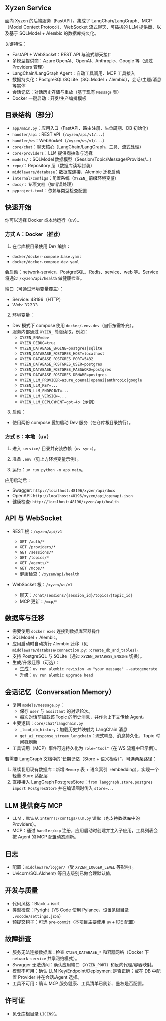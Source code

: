 ## Xyzen Service

面向 Xyzen 的后端服务（FastAPI）。集成了 LangChain/LangGraph、MCP（Model Context Protocol）、WebSocket 流式聊天、可插拔的 LLM 提供商、以及基于 SQLModel + Alembic 的数据库持久化。

关键特性：

- FastAPI + WebSocket：REST API 与流式聊天接口
- 多模型提供商：Azure OpenAI、OpenAI、Anthropic、Google 等（通过 Providers 管理）
- LangChain/LangGraph Agent：自动工具调用、MCP 工具接入
- 数据持久化：PostgreSQL/SQLite（SQLModel + Alembic），会话/主题/消息等实体
- 会话记忆：对话历史存储与重放（基于现有 `Message` 表）
- Docker 一键启动：开发/生产编排模板

## 目录结构（部分）

- `app/main.py`：应用入口（FastAPI、路由注册、生命周期、DB 初始化）
- `handler/api`：REST API（`/xyzen/api/v1/...`）
- `handler/ws`：WebSocket（`/xyzen/ws/v1/...`）
- `core/chat`：聊天核心（LangChain/LangGraph、工具、流式处理）
- `core/providers`：LLM 提供商抽象与选择
- `models/`：SQLModel 数据模型（Session/Topic/Message/Provider/...）
- `repo/`：Repository 层（数据库读写封装）
- `middleware/database`：数据库连接、Alembic 迁移启动
- `internal/configs`：配置系统（`XYZEN_` 前缀环境变量）
- `docs/`：专项文档（如错误处理）
- `pyproject.toml`：依赖与类型检查配置

## 快速开始

你可以选择 Docker 或本地运行（uv）。

### 方式 A：Docker（推荐）

1. 在仓库根目录使用 Dev 编排：

- `docker/docker-compose.base.yaml`
- `docker/docker-compose.dev.yaml`

会启动：network-service、PostgreSQL、Redis、service、web 等。Service 将通过 `/xyzen/api/health` 做健康检查。

端口（可通过环境变量覆盖）：

- Service: 48196（HTTP）
- Web: 32233

2. 环境变量：

- Dev 模式下 compose 使用 `docker/.env.dev`（自行按需补充）。
- 服务内部通过 `XYZEN_` 前缀读取，例如：
  - `XYZEN_ENV=dev`
  - `XYZEN_DEBUG=true`
  - `XYZEN_DATABASE_ENGINE=postgres|sqlite`
  - `XYZEN_DATABASE_POSTGRES_HOST=localhost`
  - `XYZEN_DATABASE_POSTGRES_PORT=5432`
  - `XYZEN_DATABASE_POSTGRES_USER=postgres`
  - `XYZEN_DATABASE_POSTGRES_PASSWORD=postgres`
  - `XYZEN_DATABASE_POSTGRES_DBNAME=postgres`
  - `XYZEN_LLM_PROVIDER=azure_openai|openai|anthropic|google`
  - `XYZEN_LLM_KEY=...`
  - `XYZEN_LLM_ENDPOINT=...`
  - `XYZEN_LLM_VERSION=...`
  - `XYZEN_LLM_DEPLOYMENT=gpt-4o`（示例）

3. 启动：

- 使用两份 compose 叠加启动 Dev 服务（在仓库根目录执行）。

### 方式 B：本地（uv）

1. 进入 `service/` 目录并安装依赖（`uv sync`）。

2. 准备 `.env`（见上方环境变量示例）。

3. 运行：`uv run python -m app.main`。

应用启动后：

- Swagger: `http://localhost:48196/xyzen/api/docs`
- OpenAPI: `http://localhost:48196/xyzen/api/openapi.json`
- 健康检查: `http://localhost:48196/xyzen/api/health`

## API 与 WebSocket

- REST 根：`/xyzen/api/v1`

  - `GET /auth/*`
  - `GET /providers/*`
  - `GET /sessions/*`
  - `GET /topics/*`
  - `GET /agents/*`
  - `GET /mcps/*`
  - 健康检查：`/xyzen/api/health`

- WebSocket 根：`/xyzen/ws/v1`
  - 聊天：`/chat/sessions/{session_id}/topics/{topic_id}`
  - MCP 更新：`/mcp/*`

## 数据库与迁移

- 需要使用 `docker exec` 连接到数据库容器操作
- SQLModel + Alembic。
- 应用启动时自动执行 Alembic 迁移（见 `middleware/database/connection.py::create_db_and_tables`）。
- 支持 PostgreSQL 与 SQLite（通过 `XYZEN_DATABASE_ENGINE` 切换）。
- 生成/升级迁移（可选）：
  - 生成：`uv run alembic revision -m "your message" --autogenerate`
  - 升级：`uv run alembic upgrade head`

## 会话记忆（Conversation Memory）

- 复用 `models/message.py`：
  - 保存 `user` 与 `assistant` 的对话轮次。
  - 每次对话前加载该 Topic 的历史消息，并作为上下文传给 Agent。
- 主要逻辑：`core/chat/langchain.py`
  - `_load_db_history`：加载历史并映射为 LangChain 消息
  - `get_ai_response_stream_langchain`：流式响应、消息持久化、Topic 时间戳刷新
- 工具调用（MCP）事件可选持久化为 `role="tool"`（在 WS 流程中已示例）。

若需要 LangGraph 文档中的“长期记忆（Store + 语义检索）”，可选两条路径：

1. 继续复用现有数据库：新增 `Memory` 表 + 语义索引（embedding），实现一个轻量 Store 适配层
2. 直接接入 LangGraph PostgresStore：`from langgraph.store.postgres import PostgresStore` 并在编译图时传入 `store=...`

## LLM 提供商与 MCP

- LLM：默认从 `internal/configs/llm.py` 读取（也支持数据库中的 Providers）。
- MCP：通过 `handler/mcp` 注册，应用启动时创建并注入子应用，工具列表会按 Agent 的 MCP 配置动态刷新。

## 日志

- 配置：`middleware/logger/`（受 `XYZEN_LOGGER_LEVEL` 等影响）。
- Uvicorn/SQLAlchemy 等日志级别已做合理默认值。

## 开发与质量

- 代码风格：Black + isort
- 类型检查：Pyright（VS Code 使用 Pylance，设置见根目录 `.vscode/settings.json`）
- 预提交钩子：可选 `pre-commit`（本项目主要使用 `uv` + IDE 配置）

## 故障排查

- 服务无法连接数据库：检查 `XYZEN_DATABASE_*` 和容器网络（Docker 下 `network-service` 共享网络模式）。
- Swagger 无法访问：确认应用端口（`XYZEN_PORT`）和反向代理/容器映射。
- 模型不可用：确认 LLM Key/Endpoint/Deployment 是否正确；或在 DB 中配置 Provider 并在会话/Agent 选择。
- 工具不可用：确认 MCP 服务健康、工具清单已刷新、鉴权是否配置。

## 许可证

- 见仓库根目录 `LICENSE`。
